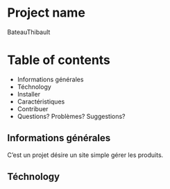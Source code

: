# Project name
BateauThibault

# Table of contents 
* Informations générales
* Téchnology
* Installer
* Caractéristiques
* Contribuer
* Questions? Problèmes? Suggestions?

## Informations générales
C’est un projet désire un site simple gérer les produits.

## Téchnology


